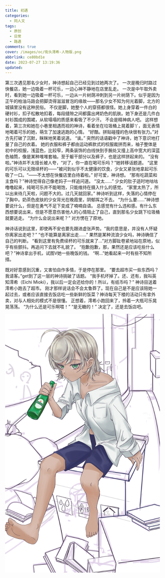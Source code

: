 ```yaml
---
title: 初遇
categories:
  - 同人文
tags:
  - 原创
  - 日常
  - 路遇
comments: true
cover: /images/oc/街头澪希-人物版.png 
abbrlink: ce80bd1e
date: 2023-07-27 13:19:36
updated:
---
```


第三次遇见那名少女时，神诗想起自己已经见到过她两次了。
一次是晚归时路过快餐店，她一边吸着一杯可乐，一边心神不静地在店里乱走。
一次是中午取外卖时，看到她一边吸着一杯可乐，一边从一片树荫冲刺到另一片树荫下。似乎是因为正午的柏油马路会把脚烫得滋滋冒泡的缘故——那名少女不知为何光着脚，北方的城镇里没有这种民俗。
不仅是脚，她整个人的穿搭都很怪。她上身穿着一件白的硬衬衫，扣子松散地扣着，每段缝隙之间都露出烤奶色的肌肤。她下身还是几件白衬衫围成的围裙，从软塌塌的质感来看吸了不少汗。
不会是精神病人吧。
这样想着，第三次和她在小巷里相遇而视的神诗，看着坐在垃圾桶上晃着脚丫，面无表情地喝着可乐的她，萌生了加速逃跑的心情。
“好酷。拼贴碰撞的色块很有张力。”对方先打破了沉默，眯眯地笑着说道。
“诶。”
突然的话语戳中了神诗，她下意识地打量了自己的衣着。
她的衣服和裤子都由运动裤款式的校服裁拼而来，袖子整体是初中的校服，浅蓝色，比较窄，两条装饰的白线快到手腕处又撞上高中宽大的深蓝色袖筒，像是某种堆堆套袖。至于躯干部分以及裤子，也是这样拼起来的。
“没有啦。”神诗并不太擅长被人夸，“对了，你一直在喝可乐吗？”她转移话题道。
“这里的可乐可以无限续杯的——”被问到似乎不太健康的饮食，少女又紧张地拿起可乐吸了一口。“——不太想在快餐店里白待着啦。”
好可爱，神诗想。
“那有吃蔬菜和主食吗？”神诗觉得自己像老妈子一样追问道。
“没太……”
少女的肚子适时地咕咕噜噜起来，纯喝可乐并不能喝饱，只能维持在摄入什么的感觉。
“家里太热了，所以出来待几天啦，问题不大的。过几天就回家。”
神诗听到这样，失落的心情停在了胸中。奶茶色皮肤的少女背光在晚霞里，阴郁挥之不去。
“为什么要……”神诗想要说什么，但是在勇气不足下变成了喃喃自语。
总感觉有什么违和感。有什么东西想要说出来，但是不愿意伤害他人的心情阻止了自己，直到那名少女跳下垃圾桶就要逃走。
“为什么会说出来呢？”
对方愣在了原地。

神诗话说到这里，即使再不安也要先跟进虚张声势。“我的意思是，并没有人怀疑你离家出走吧？”
“也不能算是离家出走......”
果然是某种流浪少女吗，神诗确信了自己的判断。
 “看到这里有免费续杯的可乐就来了...”对方脚趾卷紧地站在原地，似乎有些颤抖。再追问下去就不礼貌了。
“抱歉抱歉，那，果然还是应该吃些什么吧？”神诗拿出手机，试图V她一些晚饭的钱。
“啊...”她看起来一时有些不知所措。

既对好意感到沉重，又害怕自作多情，于是停在那里。
“要去超市买一些东西吗？我请客。”get到了这一层的神诗挑破了话题。
“我手机坏掉了。还、还有，我叫英知澪希（Eichi Mioki），我以后一定会还给你的！所以，有纸币吗？”
神诗目送着澪希小跑去了超市。
刚才那样说话会不会太鲁莽了。现在自己是不是应该陪她一起过去，或者应该直接去饭店吃一些新鲜的饭菜？神诗每天下楼的活动只有拿外卖，对与人相处的模式不是很懂。
正想着，澪希小跑回来了，拎着一大瓶可乐晃晃荡荡。
“为什么还是可乐啊喂！”
“是无糖的！”
决定了，还是去饭店吧。

![](/images/oc/街头澪希-人物版.png "坐在垃圾桶上的澪希（画师：阡伊）")